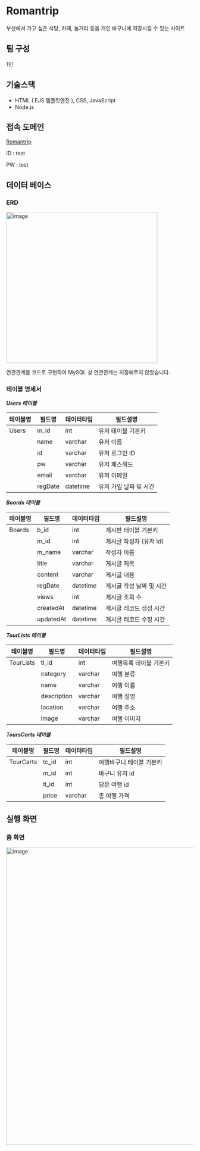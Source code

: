 # Romantrip
부산에서 가고 싶은 식당, 카페, 놀거리 등을 개인 바구니에 저장시킬 수 있는 사이트

## 팀 구성
1인

## 기술스택 
- HTML ( EJS 템플릿엔진 ), CSS, JavaScript
- Node.js

## 접속 도메인
[Romantrip](www.nimoh.shop)

ID : test

PW : test

## 데이터 베이스

### ERD
<img width="406" alt="image" src="https://user-images.githubusercontent.com/106662308/211467180-16e68b8b-b67c-443d-a50a-0233ba65c7ff.png">

연관관계를 코드로 구현하여 MySQL 상 연관관계는 지정해주지 않았습니다.

### 테이블 명세서

***Users 테이블***

|테이블명|필드명|데이터타입|필드설명|
|---|---|---|---|
|Users|m_id|int|유저 테이블 기본키|
||name|varchar|유저 이름|
||id|varchar|유저 로그인 ID|
||pw|varchar|유저 패스워드|
||email|varchar|유저 이메일|
||regDate|datetime|유저 가입 날짜 및 시간|


***Boards 테이블***

|테이블명|필드명|데이터타입|필드설명|
|---|---|---|---|
|Boards|b_id|int|게시판 테이블 기본키|
||m_id|int|게시글 작성자 (유저 id)|
||m_name|varchar|작성자 이름|
||title|varchar|게시글 제목|
||content|varchar|게시글 내용|
||regDate|datetime|게시글 작성 날짜 및 시간|
||views|int|게시글 조회 수|
||createdAt|datetime|게시글 레코드 생성 시간|
||updatedAt|datetime|게시글 레코드 수정 시간|

***TourLists 테이블***

|테이블명|필드명|데이터타입|필드설명|
|---|---|---|---|
|TourLists|tl_id|int|여행목록 테이블 기본키|
||category|varchar|여행 분류|
||name|varchar|여행 이름|
||description|varchar|여행 설명|
||location|varchar|여행 주소|
||image|varchar|여행 이미지|

***ToursCarts 테이블***

|테이블명|필드명|데이터타입|필드설명|
|---|---|---|---|
|TourCarts|tc_id|int|여행바구니 테이블 기본키|
||m_id|int|바구니 유저 id|
||tl_id|int|담은 여행 id|
||price|varchar|총 여행 가격|



## 실행 화면
### 홈 화면
<img width="800" alt="image" src="https://user-images.githubusercontent.com/106662308/211467348-9cdcd6fe-286b-43d3-8347-14f98e0f1d80.png">
